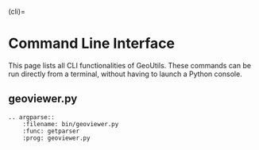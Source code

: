 (cli)=
# Command Line Interface

This page lists all CLI functionalities of GeoUtils.
These commands can be run directly from a terminal, without having to launch a Python console.

## geoviewer.py

```{eval-rst}
.. argparse::
    :filename: bin/geoviewer.py
    :func: getparser
    :prog: geoviewer.py
```